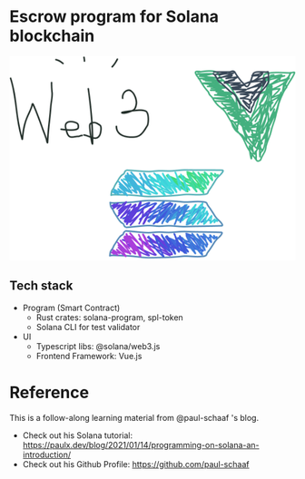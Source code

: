 # Escrow program for Solana blockchain
![Escrow Image](./static/intro.png)
## Tech stack
- Program (Smart Contract)
	- Rust crates: solana-program, spl-token 
	- Solana CLI for test validator
- UI
	- Typescript libs: @solana/web3.js
	- Frontend Framework: Vue.js

# Reference
This is a follow-along learning material from @paul-schaaf 's blog.
- Check out his Solana tutorial: https://paulx.dev/blog/2021/01/14/programming-on-solana-an-introduction/
- Check out his Github Profile: https://github.com/paul-schaaf 